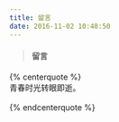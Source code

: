 ```yaml
---
title: 留言
date: 2016-11-02 10:48:50
---
```

> #### 留言

{% centerquote %}
 <br>
 青春时光转眼即逝。
 <br>
 <br>
{% endcenterquote %}